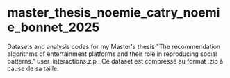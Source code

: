 # master_thesis_noemie_catry_noemie_bonnet_2025
Datasets and analysis codes for my Master's thesis "The recommendation algorithms of  entertainment platforms and their role in reproducing social patterns."
user_interactions.zip : Ce dataset est compressé au format .zip à cause de sa taille.

